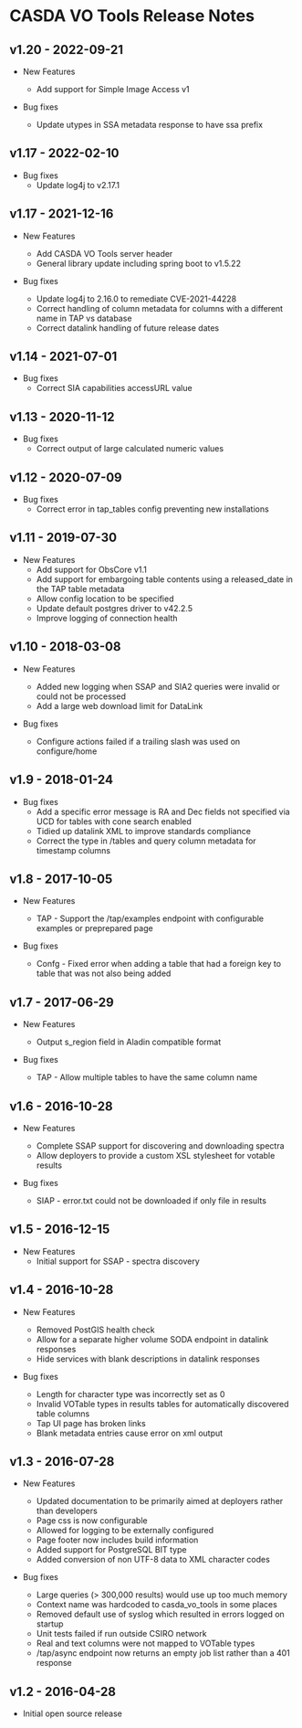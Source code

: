 # CASDA VO Tools Release Notes

## v1.20 - 2022-09-21

* New Features
    * Add support for Simple Image Access v1

* Bug fixes
    * Update utypes in SSA metadata response to have ssa prefix
    

## v1.17 - 2022-02-10

* Bug fixes
    * Update log4j to v2.17.1
    
## v1.17 - 2021-12-16

* New Features
    * Add CASDA VO Tools server header 
    * General library update including spring boot to v1.5.22

* Bug fixes
    * Update log4j to 2.16.0 to remediate CVE-2021-44228
    * Correct handling of column metadata for columns with a different name in TAP vs database
    * Correct datalink handling of future release dates

## v1.14 - 2021-07-01

* Bug fixes
    * Correct SIA capabilities accessURL value

## v1.13 - 2020-11-12

* Bug fixes
    * Correct output of large calculated numeric values


## v1.12 - 2020-07-09

* Bug fixes
    * Correct error in tap_tables config preventing new installations


## v1.11 - 2019-07-30

* New Features
    * Add support for ObsCore v1.1
    * Add support for embargoing table contents using a released_date in the TAP table metadata
    * Allow config location to be specified
    * Update default postgres driver to v42.2.5
    * Improve logging of connection health


## v1.10 - 2018-03-08

* New Features
    *  Added new logging when SSAP and SIA2 queries were invalid or could not be processed 
    * Add a large web download limit for DataLink

* Bug fixes
    * Configure actions failed if a trailing slash was used on configure/home


## v1.9 - 2018-01-24

* Bug fixes
    * Add a specific error message is RA and Dec fields not specified via UCD for tables with cone search enabled
    * Tidied up datalink XML to improve standards compliance
    * Correct the type in /tables and query column metadata for timestamp columns


## v1.8 - 2017-10-05

* New Features
    *   TAP - Support the /tap/examples endpoint with configurable examples or preprepared page

* Bug fixes
    *   Confg - Fixed error when adding a table that had a foreign key to table that was not also being added

## v1.7 - 2017-06-29

* New Features
    *   Output s_region field in Aladin compatible format	

* Bug fixes
    *   TAP - Allow multiple tables to have the same column name

## v1.6 - 2016-10-28

* New Features
    *   Complete SSAP support for discovering and downloading spectra
	*   Allow deployers to provide a custom XSL stylesheet for votable results	

* Bug fixes
    *   SIAP - error.txt could not be downloaded if only file in results

## v1.5 - 2016-12-15

* New Features
    *   Initial support for SSAP - spectra discovery

## v1.4 - 2016-10-28

* New Features
    *   Removed PostGIS health check
	*   Allow for a separate higher volume SODA endpoint in datalink responses
	*   Hide services with blank descriptions in datalink responses
	

* Bug fixes
    *   Length for character type was incorrectly set as 0
	*   Invalid VOTable types in results tables for automatically discovered table columns
	*   Tap UI page has broken links
	*   Blank metadata entries cause error on xml output

## v1.3 - 2016-07-28

* New Features
    *   Updated documentation to be primarily aimed at deployers rather than developers
    *   Page css is now configurable
    *   Allowed for logging to be externally configured
    *   Page footer now includes build information
    *   Added support for PostgreSQL BIT type
    *   Added conversion of non UTF-8 data to XML character codes 

* Bug fixes
    *   Large queries (> 300,000 results) would use up too much memory
    *   Context name was hardcoded to casda_vo_tools in some places
    *   Removed default use of syslog which resulted in errors logged on startup
    *   Unit tests failed if run outside CSIRO network
    *   Real and text columns were not mapped to VOTable types
    *   /tap/async endpoint now returns an empty job list rather than a 401 response

## v1.2 - 2016-04-28

* Initial open source release
